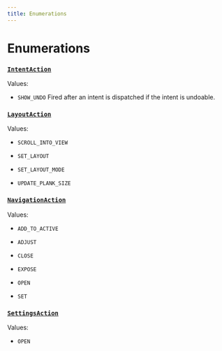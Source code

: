 ```yaml
---
title: Enumerations
---
```

# Enumerations
### [`IntentAction`](https://github.com/dxos/dxos/blob/56c97ac85/packages/sdk/app-framework/src/plugins/IntentPlugin/provides.ts#L30)



Values:
- `SHOW_UNDO` Fired after an intent is dispatched if the intent is undoable.


### [`LayoutAction`](https://github.com/dxos/dxos/blob/56c97ac85/packages/sdk/app-framework/src/plugins/common/layout.ts#L94)



Values:
- `SCROLL_INTO_VIEW` 

- `SET_LAYOUT` 

- `SET_LAYOUT_MODE` 

- `UPDATE_PLANK_SIZE` 


### [`NavigationAction`](https://github.com/dxos/dxos/blob/56c97ac85/packages/sdk/app-framework/src/plugins/common/navigation.ts#L145)



Values:
- `ADD_TO_ACTIVE` 

- `ADJUST` 

- `CLOSE` 

- `EXPOSE` 

- `OPEN` 

- `SET` 


### [`SettingsAction`](https://github.com/dxos/dxos/blob/56c97ac85/packages/sdk/app-framework/src/plugins/common/settings.ts#L20)



Values:
- `OPEN` 


